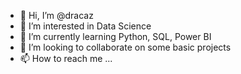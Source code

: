 - 👋 Hi, I’m @dracaz
- 👀 I’m interested in Data Science
- 🌱 I’m currently learning Python, SQL, Power BI
- 💞️ I’m looking to collaborate on some basic projects
- 📫 How to reach me ...

<!---
dracaz/dracaz is a ✨ special ✨ repository because its `README.md` (this file) appears on your GitHub profile.
You can click the Preview link to take a look at your changes.
--->
